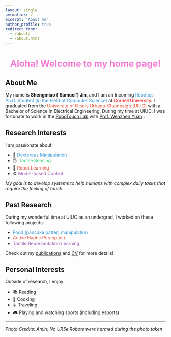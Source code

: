 ```yaml
---
layout: single
permalink: /
excerpt: "About me"
author_profile: true
redirect_from: 
  - /about/
  - /about.html
---
```


<div style="text-align: center; margin-bottom: 30px;">
  <h1 style="color:rgb(245, 125, 211); font-size: 2.0em;">Aloha! Welcome to my home page!</h1>
</div>

## About Me

My name is **Shengmiao ('Samuel') Jin**, and I am an Incoming <span style="color: #3498db">Robotics Ph.D. Student (in the Field of Computer Science) </span> at <span style="color:rgb(255, 0, 0)">Cornell University</span>. 
I graduated from the <span style="color:rgb(237, 74, 46)">University of Illinois Urbana-Champaign (UIUC)</span> with a Bachelor of Science in Electrical Engineering. 
During my time at UIUC, I was fortunate to work in the [RoboTouch Lab](https://robotouchlab.web.illinois.edu/) with [Prof. Wenzhen Yuan](https://cs.illinois.edu/about/people/all-faculty/yuanwz) .

## Research Interests

I am passionate about:

* 🤖 <span style="color: #3498db">Dexterous Manipulation</span>
* 🖐️ <span style="color: #2ecc71">Tactile Sensing</span>
* 🧠 <span style="color: #e74c3c">Robot Learning</span>
* ⚙️ <span style="color: #9b59b6">Model-based Control</span>

*My goal is to develop systems to help humans with complex daily tasks that require the feeling of touch.*

## Past Research

During my wonderful time at UIUC as an undergrad, I worked on these following projects:

* <span style="color: #3498db">Food (pancake batter) manipulation</span>
* <span style="color: #e74c3c">Active Haptic Perception</span>
* <span style="color: #9b59b6">Tactile Representation Learning</span>

Check out my [publications](/publications/) and [CV](/cv/) for more details!

## Personal Interests

Outside of research, I enjoy:

* 📚 Reading
* 🍳 Cooking
* ✈️ Traveling
* 🎮 Playing and watching sports (including esports)

---

*Photo Credits: Amin; No UR5e Robots were harmed during the photo taken*

<script type="text/javascript" id="clustrmaps" src="//clustrmaps.com/map_v2.js?d=q34gFVYOjplWwCXaPKaCFqMOnzKQOhNFIWApOYyNmss&cl=ffffff&w=a"></script>
<style>
  #clustrmaps-widget-v2 {
    display: none !important;
  }
</style>
